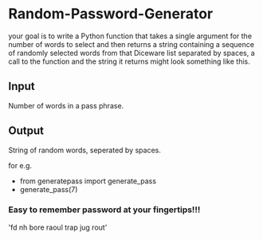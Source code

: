 # Random-Password-Generator
 your goal is to write a Python function that takes a single argument for the number of words to select and then returns a string containing a sequence of randomly selected words from that Diceware list separated by spaces, a call to the function and the string it returns might look something like this. 

## Input

Number of words in a pass phrase.

## Output
 
String of random words, seperated by spaces. 

for e.g. 
* from generatepass import generate_pass
* generate_pass(7)

### Easy to remember password at your fingertips!!!
'fd nh bore raoul trap jug rout'

